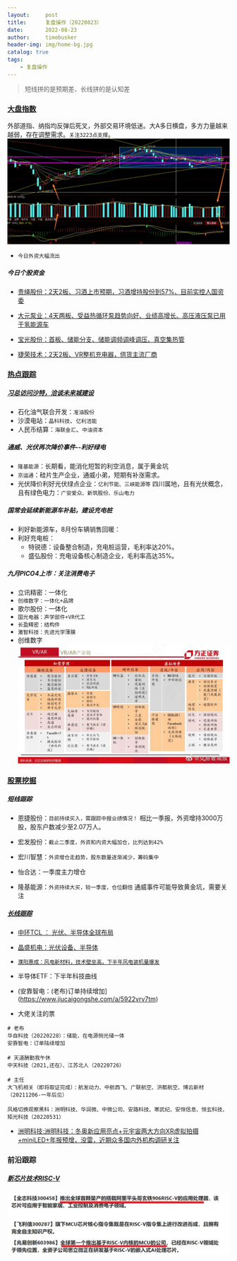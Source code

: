 ```yaml
---
layout:     post
title:      复盘操作（20220823）
date:       2022-08-23
author:     timebusker
header-img: img/home-bg.jpg
catalog: true
tags:
    - 复盘操作
---  
```


> 短线拼的是预期差、长线拼的是认知差

### [大盘指数]()
外部道指、纳指均反弹后死叉，外部交易环境低迷。大A多日横盘，多方力量越来越弱，存在调整需求。`关注3223点支撑`。
![image](/img/gupiaofupan/20220824001905.jpg)  

- `今日外资大幅流出`

##### 今日个股资金

- [贵绳股份：2天2板、习酒上市预期，习酒增持股份到57%、目前实控人国资委](https://www.jiucaigongshe.com/a/f5azs2nmwp)

- [大元泵业：4天两板、受益热循环泵趋势向好、业绩高增长、高压液压泵已用于氢能源车](https://www.jiucaigongshe.com/a/bvb5jbfhyw)

- [宝光股份：首板、储能分支、储能调频调峰调压、真空集热管](https://www.jiucaigongshe.com/a/3mbkyzz1av)

- [捷荣技术：2天2板、VR整机充电器，供货主流厂商](https://www.jiucaigongshe.com/a/59bh2vjk8n)


### [热点跟踪]()

##### [习总访问沙特，洽谈未来城建设](https://www.jiucaigongshe.com/a/dh4gq056gq)

+ 石化油气联合开发：`准油股份`
+ 沙漠电站：`晶科科技`、`亿利洁能`
+ 人民币结算：`海联金汇`、`中油资本`

##### 通威、光伏再次降价事件--利好绿电
    
- `隆基能源`：长期看，能消化短暂的利空消息，属于黄金坑
- `京运通`：硅片生产企业，通威小弟，短期有补涨需求。
- 光伏降价利好光伏绿点企业：`亿利节能、三峡能源等`
    四川属地，且有光伏概念，且有绿色电力：`广安爱众、新筑股份、乐山电力`

##### 国常会延续新能源车补贴，建设充电桩
    
- 利好新能源车，8月份车辆销售回暖：
- 利好充电桩：
    + 特锐德：设备整合制造，充电桩运营，毛利率达20%。
    + 盛弘股份：充电设备核心制造企业，毛利率高达35%。

##### 九月PICO4上市：关注消费电子
- 立讯精密：一体化
- `创维数字：一体化+品牌`
- 歌尔股份：一体化
- `国光电器：声学部件+VR代工`
- `长盈精密：结构件`
- `激智科技：先进光学薄膜`
- 创维数字
![image](/img/gupiaofupan/20220821221717.jpg)  


### [股票挖掘]()
##### 短线跟踪
+ 恩捷股份：`目前持续买入，需跟踪中报业绩情况！`
    相比一季报，外资增持3000万股，股东户数减少至2.07万人。

+ 宏发股份：`截止二季度，外资和内资大幅加仓，比列达到42%`

+ 宏川智慧：`外资增仓走趋势，股东数量逐渐减少，筹码集中`

+ 怡合达：一季度主力增仓

+ 隆基能源：`外资持续大买，较一季度，仓位翻倍`
    通威事件可能导致黄金坑，需要关注

##### [长线跟踪]()
- [中环TCL ： 光伏、半导体全球布局](https://www.jiucaigongshe.com/a/3lz59bgpku)

- [晶盛机电：光伏设备、半导体](https://www.jiucaigongshe.com/a/8jywjvasl1)

- [`濮阳惠成：风电新材料，技术壁垒高，下半年风电装机量爆发`](https://www.jiucaigongshe.com/a/bv1zyrpa5p)

- 半导体ETF：下半年科技曲线

- (安靠智电：(老布)订单持续增加](https://www.jiucaigongshe.com/a/5922vrv7tm)

-  大佬关注的票

```shell
# 老布
华自科技（20220228）：储能，在电源侧光储一体
安靠智电：订单陆续增加

# 天道酬勤我午休
中天科技（2021,还在）、江苏北人（20220726）

# 主任
大飞机相关（即将取证完成）：航发动力、中航西飞、广联航空、洪都航空、博云新材（20211206-一年后见）

风格切换观察黑科：洲明科技、华润微、中微公司、安路科技、寒武纪、安恒信息、恒玄科技、矩光科技（20220531）
```

- [洲明科技:洲明科技：冬奥新应用亮点+元宇宙两大方向XR虚拟拍摄+miniLED+年报预增，没雷，近期众多国内外机构调研关注](https://www.jiucaigongshe.com/a/b26a542d214e4a4cb91ed18437a4619a)

### 前沿跟踪

##### [新芯片技术RISC-V](https://www.jiucaigongshe.com/a/dh9a3x3288)
![image](/img/gupiaofupan/20220823011250.jpg)  

